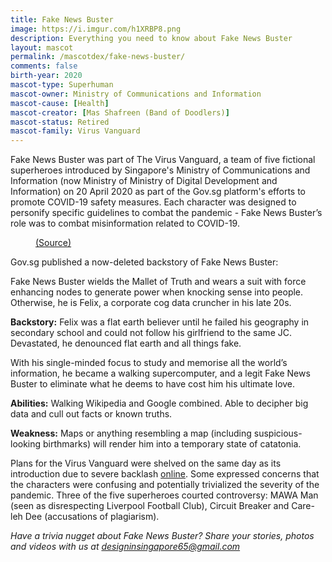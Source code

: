 ```yaml
---
title: Fake News Buster
image: https://i.imgur.com/h1XRBP8.png
description: Everything you need to know about Fake News Buster
layout: mascot
permalink: /mascotdex/fake-news-buster/
comments: false
birth-year: 2020
mascot-type: Superhuman
mascot-owner: Ministry of Communications and Information
mascot-cause: [Health]
mascot-creator: [Mas Shafreen (Band of Doodlers)]
mascot-status: Retired
mascot-family: Virus Vanguard
---
```


Fake News Buster was part of The Virus Vanguard, a team of five fictional superheroes introduced by Singapore's Ministry of Communications and Information (now Ministry of Ministry of Digital Development and Information) on 20 April 2020 as part of the Gov.sg platform's efforts to promote COVID-19 safety measures. Each character was designed to personify specific guidelines to combat the pandemic - Fake News Buster’s role was to combat misinformation related to COVID-19.

<figure>
  <img src="https://i.imgur.com/xB1ZWbr.jpg" alt="">
  <figcaption><a href="https://archive.ph/h1bIE">(Source)</a></figcaption>
</figure>

Gov.sg published a now-deleted backstory of Fake News Buster:

Fake News Buster wields the Mallet of Truth and wears a suit with force enhancing nodes to generate power when knocking sense into people. Otherwise, he is Felix, a corporate cog data cruncher in his late 20s.
 
<strong>Backstory:</strong>
Felix was a flat earth believer until he failed his geography in secondary school and could not follow his girlfriend to the same JC. Devastated, he denounced flat earth and all things fake.
 
With his single-minded focus to study and memorise all the world’s information, he became a walking supercomputer, and a legit Fake News Buster to eliminate what he deems to have cost him his ultimate love.
 
<strong>Abilities:</strong>
Walking Wikipedia and Google combined.
Able to decipher big data and cull out facts or known truths.
 
<strong>Weakness:</strong>
Maps or anything resembling a map (including suspicious-looking birthmarks) will render him into a temporary state of catatonia.

Plans for the Virus Vanguard were shelved on the same day as its introduction due to severe backlash <a href="https://www.channelnewsasia.com/singapore/covid-19-superhero-virus-vanguard-exit-a-day-after-introduced-765956">online</a>. Some expressed concerns that the characters were confusing and potentially trivialized the severity of the pandemic. Three of the five superheroes courted controversy: MAWA Man (seen as disrespecting Liverpool Football Club), Circuit Breaker and Care-leh Dee (accusations of plagiarism). 

<i>Have a trivia nugget about Fake News Buster? Share your stories, photos and videos with us at designinsingapore65@gmail.com</i>
